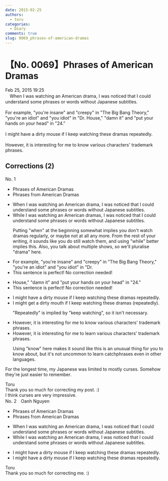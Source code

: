 ```yaml
---
date: 2015-02-25
authors:
  - toru
categories:
  - Diary
comments: true
slug: 0069_phrases-of-american-dramas
---
```


# 【No. 0069】Phrases of American Dramas
<div class="date">Feb 25, 2015 19:25</div>
<div id="post"><div id="body_show_ori">
　When I was watching an American drama, I was noticed that I could understand some phrases or words without Japanese subtitles. <br/><br/>For example, "you're insane" and "creepy" in "The Big Bang Theory," "you're an idiot" and "you idiot" in "Dr. House," "damn it" and "put your hands on your head" in "24."<br/><br/>I might have a dirty mouse if I keep watching these dramas repeatedly.<br/><br/>However, it is interesting for me to know various characters' trademark phrases.
</div></div>

<!-- more -->


## Corrections (2)
<div id="block"><div class="first_name"> No. 1　<span class="just_name"></span></div><div id="block2">
<ul class="correction_field">
<li class="incorrect">Phrases of American Dramas</li>
<li class="corrected correct">
Phrases <span class="f_blue">from</span> American Dramas
</li>
</ul>
<ul class="correction_field">
<li class="incorrect">When I was watching an American drama, I was noticed that I could understand some phrases or words without Japanese subtitles.</li>
<li class="corrected correct">
<span class="f_blue">While </span>I was watching <span class="sline">an</span> American <span class="f_blue">dramas</span>, I <span class="f_red"><span class="sline">was</span></span> noticed that I could understand some phrases or words without Japanese subtitles.
<p class="correction_comment">Putting "when" at the beginning somewhat implies you don't watch dramas regularly, or maybe not at all any more. From the rest of your writing, it sounds like you do still watch them, and using "while" better implies this. Also, you talk about multiple shows, so we'll pluralise "drama" here.</p>
</li>
</ul>
<ul class="correction_field">
<li class="incorrect">For example, "you're insane" and "creepy" in "The Big Bang Theory," "you're an idiot" and "you idiot" in "Dr.</li>
<li class="corrected perfect">This sentence is perfect! No correction needed!</li>
</ul>
<ul class="correction_field">
<li class="incorrect">House," "damn it" and "put your hands on your head" in "24."</li>
<li class="corrected perfect">This sentence is perfect! No correction needed!</li>
</ul>
<ul class="correction_field">
<li class="incorrect">I might have a dirty mouse if I keep watching these dramas repeatedly.</li>
<li class="corrected correct">
I might <span class="f_blue">get</span> a dirty <span class="f_blue">mouth</span> if I keep watching these dramas (repeatedly).
<p class="correction_comment">"Repeatedly" is implied by "keep watching", so it isn't necessary.</p>
</li>
</ul>
<ul class="correction_field">
<li class="incorrect">However, it is interesting for me to know various characters' trademark phrases.</li>
<li class="corrected correct">
However, it is interesting for me to <span class="f_blue">learn</span> various characters' trademark phrases.
<p class="correction_comment">Using "know" here makes it sound like this is an unusual thing for you to know about, but it's not uncommon to learn catchphrases even in other languages.</p>
</li>
</ul>
<p class="comment_small">
 For the longest time, my Japanese was limited to mostly curses. Somehow they're just easier to remember.
</p>

</div><div class="name"><span class="just_name">Toru</span><br>
Thank you so much for correcting my post. :)<br/>I think curses are very impressive.
</div>
</div>
<div id="block"><div class="first_name"> No. 2　<span class="just_name">Oanh Nguyen</span></div><div id="block2">
<ul class="correction_field">
<li class="incorrect">Phrases of American Dramas</li>
<li class="corrected correct">
Phrases <span class="f_red">from</span> American Dramas
</li>
</ul>
<ul class="correction_field">
<li class="incorrect">When I was watching an American drama, I was noticed that I could understand some phrases or words without Japanese subtitles.</li>
<li class="corrected correct">
<span class="f_red">While</span> I was watching an American drama, I <span class="sline">was</span> noticed that I could understand some phrases or words without Japanese subtitles.
</li>
</ul>
<ul class="correction_field">
<li class="incorrect">I might have a dirty mouse if I keep watching these dramas repeatedly.</li>
<li class="corrected correct">
I might have a dirty mouse if I keep watching these dramas <span class="sline">repeatedly</span>.
</li>
</ul>
</div><div class="name"><span class="just_name">Toru</span><br>
Thank you so much for correcting me. :)
</div>
</div>
